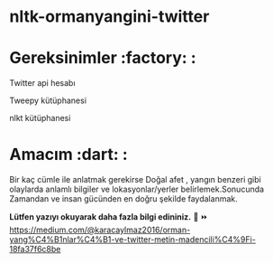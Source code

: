 # nltk-ormanyangini-twitter


<h1>Gereksinimler :factory: :</h1>

  Twitter api hesabı
  
  Tweepy kütüphanesi
  
  nlkt kütüphanesi
  
  
  
  <h1>Amacım :dart: :</h1>  Bir kaç cümle ile anlatmak gerekirse  Doğal afet , yangın benzeri gibi  olaylarda anlamlı bilgiler ve lokasyonlar/yerler  belirlemek.Sonucunda Zamandan ve insan gücünden en doğru şekilde faydalanmak.

<b>Lütfen yazıyı okuyarak daha fazla bilgi edininiz.</b>
 :memo: :fast_forward: https://medium.com/@karacaylmaz2016/orman-yang%C4%B1nlar%C4%B1-ve-twitter-metin-madencili%C4%9Fi-18fa37f6c8be
 
 
